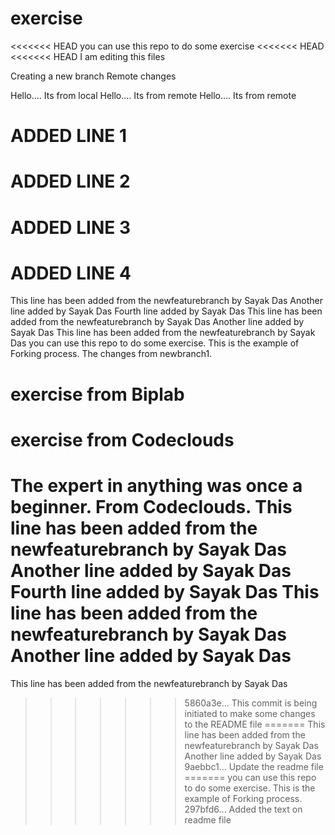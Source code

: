 # exercise
<<<<<<< HEAD
you can use this repo to do some exercise
<<<<<<< HEAD
<<<<<<< HEAD
I am editing this files


Creating a new branch
Remote changes

Hello.... Its from local
Hello.... Its from remote
Hello.... Its from remote


# ADDED LINE 1
# ADDED LINE 2
# ADDED LINE 3
# ADDED LINE 4
This line has been added from the newfeaturebranch by Sayak Das
Another line added by Sayak Das
Fourth line added by Sayak Das
This line has been added from the newfeaturebranch by Sayak Das
Another line added by Sayak Das
This line has been added from the newfeaturebranch by Sayak Das
you can use this repo to do some exercise. This is the example of Forking process.
The changes from newbranch1.
# exercise from Biplab
# exercise from Codeclouds
The expert in anything was once a beginner.
From Codeclouds.
This line has been added from the newfeaturebranch by Sayak Das
Another line added by Sayak Das
Fourth line added by Sayak Das
This line has been added from the newfeaturebranch by Sayak Das
Another line added by Sayak Das
=======
This line has been added from the newfeaturebranch by Sayak Das
>>>>>>> 5860a3e... This commit is being initiated to make some changes to the README file
=======
This line has been added from the newfeaturebranch by Sayak Das
Another line added by Sayak Das
>>>>>>> 9aebbc1... Update the readme file
=======
you can use this repo to do some exercise. This is the example of Forking process.
>>>>>>> 297bfd6... Added the text on readme file
